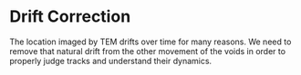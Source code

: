 # Drift Correction

The location imaged by TEM drifts over time for many reasons.
We need to remove that natural drift from the other movement of the voids in order to properly judge tracks and understand their dynamics.
